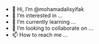 - 👋 Hi, I’m @mohamadalisyifak
- 👀 I’m interested in ...
- 🌱 I’m currently learning ...
- 💞️ I’m looking to collaborate on ...
- 📫 How to reach me ...

<!---
mohamadalisyifak/mohamadalisyifak is a ✨ special ✨ repository because its `README.md` (this file) appears on your GitHub profile.
You can click the Preview link to take a look at your changes.
--->
